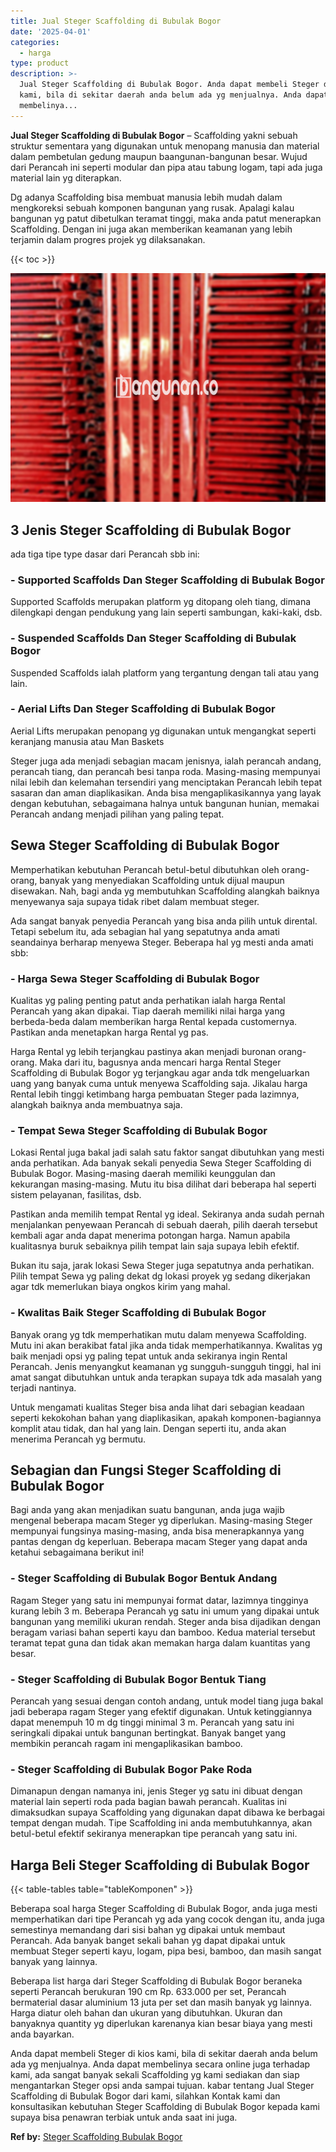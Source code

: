 ```yaml
---
title: Jual Steger Scaffolding di Bubulak Bogor
date: '2025-04-01'
categories:
  - harga
type: product
description: >-
  Jual Steger Scaffolding di Bubulak Bogor. Anda dapat membeli Steger di kios
  kami, bila di sekitar daerah anda belum ada yg menjualnya. Anda dapat
  membelinya...
---
```


**Jual Steger Scaffolding di Bubulak Bogor** – Scaffolding yakni sebuah struktur sementara yang digunakan untuk menopang manusia dan material dalam pembetulan gedung maupun baangunan-bangunan besar. Wujud dari Perancah ini seperti modular dan pipa atau tabung logam, tapi ada juga material lain yg diterapkan.

Dg adanya Scaffolding bisa membuat manusia lebih mudah dalam mengkoreksi sebuah komponen bangunan yang rusak. Apalagi kalau bangunan yg patut dibetulkan teramat tinggi, maka anda patut menerapkan Scaffolding. Dengan ini juga akan memberikan keamanan yang lebih terjamin dalam progres projek yg dilaksanakan.

{{< toc >}}

![Jual Steger Scaffolding di Bubulak Bogor](/images/sewa-scaffolding-steger-03.png)

## 3 Jenis Steger Scaffolding di Bubulak Bogor

ada tiga tipe type dasar dari Perancah sbb ini:

### \- Supported Scaffolds Dan Steger Scaffolding di Bubulak Bogor

Supported Scaffolds merupakan platform yg ditopang oleh tiang, dimana dilengkapi dengan pendukung yang lain seperti sambungan, kaki-kaki, dsb.

### \- Suspended Scaffolds Dan Steger Scaffolding di Bubulak Bogor

Suspended Scaffolds ialah platform yang tergantung dengan tali atau yang lain.

### \- Aerial Lifts Dan Steger Scaffolding di Bubulak Bogor

Aerial Lifts merupakan penopang yg digunakan untuk mengangkat seperti keranjang manusia atau Man Baskets

Steger juga ada menjadi sebagian macam jenisnya, ialah perancah andang, perancah tiang, dan perancah besi tanpa roda. Masing-masing mempunyai nilai lebih dan kelemahan tersendiri yang menciptakan Perancah lebih tepat sasaran dan aman diaplikasikan. Anda bisa mengaplikasikannya yang layak dengan kebutuhan, sebagaimana halnya untuk bangunan hunian, memakai Perancah andang menjadi pilihan yang paling tepat.

## Sewa Steger Scaffolding di Bubulak Bogor

Memperhatikan kebutuhan Perancah betul-betul dibutuhkan oleh orang-orang, banyak yang menyediakan Scaffolding untuk dijual maupun disewakan. Nah, bagi anda yg membutuhkan Scaffolding alangkah baiknya menyewanya saja supaya tidak ribet dalam membuat steger.

Ada sangat banyak penyedia Perancah yang bisa anda pilih untuk dirental. Tetapi sebelum itu, ada sebagian hal yang sepatutnya anda amati seandainya berharap menyewa Steger. Beberapa hal yg mesti anda amati sbb:

### \- Harga Sewa Steger Scaffolding di Bubulak Bogor

Kualitas yg paling penting patut anda perhatikan ialah harga Rental Perancah yang akan dipakai. Tiap daerah memiliki nilai harga yang berbeda-beda dalam memberikan harga Rental kepada customernya. Pastikan anda menetapkan harga Rental yg pas.

Harga Rental yg lebih terjangkau pastinya akan menjadi buronan orang-orang. Maka dari itu, bagusnya anda mencari harga Rental Steger Scaffolding di Bubulak Bogor yg terjangkau agar anda tdk mengeluarkan uang yang banyak cuma untuk menyewa Scaffolding saja. Jikalau harga Rental lebih tinggi ketimbang harga pembuatan Steger pada lazimnya, alangkah baiknya anda membuatnya saja.

### \- Tempat Sewa Steger Scaffolding di Bubulak Bogor

Lokasi Rental juga bakal jadi salah satu faktor sangat dibutuhkan yang mesti anda perhatikan. Ada banyak sekali penyedia Sewa Steger Scaffolding di Bubulak Bogor. Masing-masing daerah memiliki keunggulan dan kekurangan masing-masing. Mutu itu bisa dilihat dari beberapa hal seperti sistem pelayanan, fasilitas, dsb.

Pastikan anda memilih tempat Rental yg ideal. Sekiranya anda sudah pernah menjalankan penyewaan Perancah di sebuah daerah, pilih daerah tersebut kembali agar anda dapat menerima potongan harga. Namun apabila kualitasnya buruk sebaiknya pilih tempat lain saja supaya lebih efektif.

Bukan itu saja, jarak lokasi Sewa Steger juga sepatutnya anda perhatikan. Pilih tempat Sewa yg paling dekat dg lokasi proyek yg sedang dikerjakan agar tdk memerlukan biaya ongkos kirim yang mahal.

### \- Kwalitas Baik Steger Scaffolding di Bubulak Bogor

Banyak orang yg tdk memperhatikan mutu dalam menyewa Scaffolding. Mutu ini akan berakibat fatal jika anda tidak memperhatikannya. Kwalitas yg baik menjadi opsi yg paling tepat untuk anda sekiranya ingin Rental Perancah. Jenis menyangkut keamanan yg sungguh-sungguh tinggi, hal ini amat sangat dibutuhkan untuk anda terapkan supaya tdk ada masalah yang terjadi nantinya.

Untuk mengamati kualitas Steger bisa anda lihat dari sebagian keadaan seperti kekokohan bahan yang diaplikasikan, apakah komponen-bagiannya komplit atau tidak, dan hal yang lain. Dengan seperti itu, anda akan menerima Perancah yg bermutu.

## Sebagian dan Fungsi Steger Scaffolding di Bubulak Bogor

Bagi anda yang akan menjadikan suatu bangunan, anda juga wajib mengenal beberapa macam Steger yg diperlukan. Masing-masing Steger mempunyai fungsinya masing-masing, anda bisa menerapkannya yang pantas dengan dg keperluan. Beberapa macam Steger yang dapat anda ketahui sebagaimana berikut ini!

### \- Steger Scaffolding di Bubulak Bogor Bentuk Andang

Ragam Steger yang satu ini mempunyai format datar, lazimnya tingginya kurang lebih 3 m. Beberapa Perancah yg satu ini umum yang dipakai untuk bangunan yang memiliki ukuran rendah. Steger anda bisa dijadikan dengan beragam variasi bahan seperti kayu dan bamboo. Kedua material tersebut teramat tepat guna dan tidak akan memakan harga dalam kuantitas yang besar.

### \- Steger Scaffolding di Bubulak Bogor Bentuk Tiang

Perancah yang sesuai dengan contoh andang, untuk model tiang juga bakal jadi beberapa ragam Steger yang efektif digunakan. Untuk ketinggiannya dapat menempuh 10 m dg tinggi minimal 3 m. Perancah yang satu ini seringkali dipakai untuk bangunan bertingkat. Banyak banget yang membikin perancah ragam ini mengaplikasikan bamboo.

### \- Steger Scaffolding di Bubulak Bogor Pake Roda

Dimanapun dengan namanya ini, jenis Steger yg satu ini dibuat dengan material lain seperti roda pada bagian bawah perancah. Kualitas ini dimaksudkan supaya Scaffolding yang digunakan dapat dibawa ke berbagai tempat dengan mudah. Tipe Scaffolding ini anda membutuhkannya, akan betul-betul efektif sekiranya menerapkan tipe perancah yang satu ini.

## Harga Beli Steger Scaffolding di Bubulak Bogor

{{< table-tables table="tableKomponen" >}}

Beberapa soal harga Steger Scaffolding di Bubulak Bogor, anda juga mesti memperhatikan dari tipe Perancah yg ada yang cocok dengan itu, anda juga semestinya memandang dari sisi bahan yg dipakai untuk membaut Perancah. Ada banyak banget sekali bahan yg dapat dipakai untuk membuat Steger seperti kayu, logam, pipa besi, bamboo, dan masih sangat banyak yang lainnya.

Beberapa list harga dari Steger Scaffolding di Bubulak Bogor beraneka seperti Perancah berukuran 190 cm Rp. 633.000 per set, Perancah bermaterial dasar aluminium 13 juta per set dan masih banyak yg lainnya. Harga diatur oleh bahan dan ukuran yang dibutuhkan. Ukuran dan banyaknya quantity yg diperlukan karenanya kian besar biaya yang mesti anda bayarkan.

Anda dapat membeli Steger di kios kami, bila di sekitar daerah anda belum ada yg menjualnya. Anda dapat membelinya secara online juga terhadap kami, ada sangat banyak sekali Scaffolding yg kami sediakan dan siap mengantarkan Steger opsi anda sampai tujuan. kabar tentang Jual Steger Scaffolding di Bubulak Bogor dari kami, silahkan Kontak kami dan konsultasikan kebutuhan Steger Scaffolding di Bubulak Bogor kepada kami supaya bisa penawran terbiak untuk anda saat ini juga.

**Ref by:** [Steger Scaffolding Bubulak Bogor](https://id.wikipedia.org/wiki/Steger)
